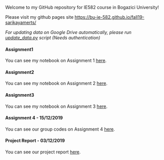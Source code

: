 Welcome to my GitHub repository for IE582 course in Bogazici University! 

Please visit my github pages site https://bu-ie-582.github.io/fall19-sarikayamerts/

*For updating data on Google Drive automatically,
please run [update_data.py](update_data.py) script (Needs authentication)*

#### Assignment1
You can see my notebook on Assignment 1 [here](https://nbviewer.jupyter.org/github/BU-IE-582/fall19-sarikayamerts/blob/master/hw1/Assignment1.ipynb).

#### Assignment2
You can see my notebook on Assignment 2 [here](https://nbviewer.jupyter.org/github/BU-IE-582/fall19-sarikayamerts/blob/master/hw2/Assignment2.ipynb).

#### Assignment3
You can see my notebook on Assignment 3 [here](https://nbviewer.jupyter.org/github/BU-IE-582/fall19-sarikayamerts/blob/master/hw3/Assignment3.ipynb).

#### Assignment 4 - 15/12/2019
You can see our group codes on Assignment 4 [here](https://nbviewer.jupyter.org/github/BU-IE-582/fall19-erdembanak/blob/master/HW4_Group2.ipynb).

#### Project Report - 03/12/2019
You can see our project report  [here](https://nbviewer.jupyter.org/github/BU-IE-582/fall19-sarikayamerts/blob/master/ProjectReport.ipynb).




